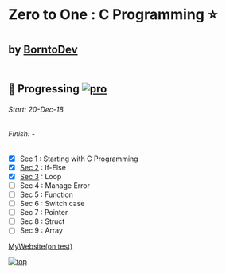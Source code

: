 # Zero to One : C Programming :star:
## by [BorntoDev](https://academy.borntodev.com)<br><br>

## :construction: Progressing  [![pro](http://progressed.io/bar/38)](#pro)
###### Start: 20-Dec-18
###### Finish: - 
- [x] [Sec 1](https://github.com/ZeroHX/C-Learning/tree/master/sec1) : Starting with C Programming
- [x] [Sec 2](https://github.com/ZeroHX/C-Learning/tree/master/sec2) : If-Else
- [x] [Sec 3](https://github.com/ZeroHX/C-Learning/tree/master/sec3) : Loop
- [ ] Sec 4 : Manage Error
- [ ] Sec 5 : Function
- [ ] Sec 6 : Switch case
- [ ] Sec 7 : Pointer
- [ ] Sec 8 : Struct
- [ ] Sec 9 : Array

[MyWebsite(on test)](https://zerohx.github.io/C-Learning/)

[![top](https://img.shields.io/badge/Goto-top-orange.svg?style=for-the-badge)](#top)

